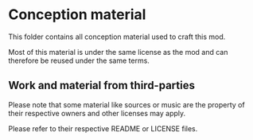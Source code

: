 # Conception material

This folder contains all conception material used to craft this mod.

Most of this material is under the same license as the mod and can therefore
be reused under the same terms.


## Work and material from third-parties

Please note that some material like sources or music are the property of their
respective owners and other licenses may apply.

Please refer to their respective README or LICENSE files.
